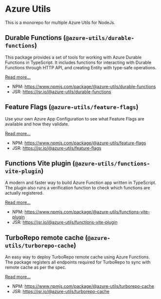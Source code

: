 # Azure Utils

This is a monorepo for multiple Azure Utils for NodeJs.

## Durable Functions (`@azure-utils/durable-functions`)

This package provides a set of tools for working with Azure Durable Functions in TypeScript. It includes functions for interacting with Durable Functions through HTTP API, and creating Entity with type-safe operations.

[Read more...](./packages/durable-functions/README.md)

- NPM: https://www.npmjs.com/package/@azure-utils/durable-functions
- JSR: https://jsr.io/@azure-utils/durable-functions

## Feature Flags (`@azure-utils/feature-flags`)

Use your own Azure App Configuration to see what Feature Flags are available and how they validate.

[Read more...](./packages/feature-flags/README.md)

- NPM: https://www.npmjs.com/package/@azure-utils/feature-flags
- JSR: https://jsr.io/@azure-utils/feature-flags

## Functions Vite plugin (`@azure-utils/functions-vite-plugin`)

A modern and faster way to build Azure Function app written in TypeScript. The plugin also runs a verification function to check which functions are actually registered.

[Read more...](./packages/functions-vite-plugin/README.md)

- NPM: https://www.npmjs.com/package/@azure-utils/functions-vite-plugin
- JSR: https://jsr.io/@azure-utils/functions-vite-plugin

## TurboRepo remote cache (`@azure-utils/turborepo-cache`)

An easy way to deploy TurboRepo remote cache using Azure Functions. The package registers all endpoints required for TurboRepo to sync with remote cache as per the spec.

[Read more...](./packages/turborepo-cache/README.md)

- NPM: https://www.npmjs.com/package/@azure-utils/turborepo-cache
- JSR: https://jsr.io/@azure-utils/turborepo-cache
